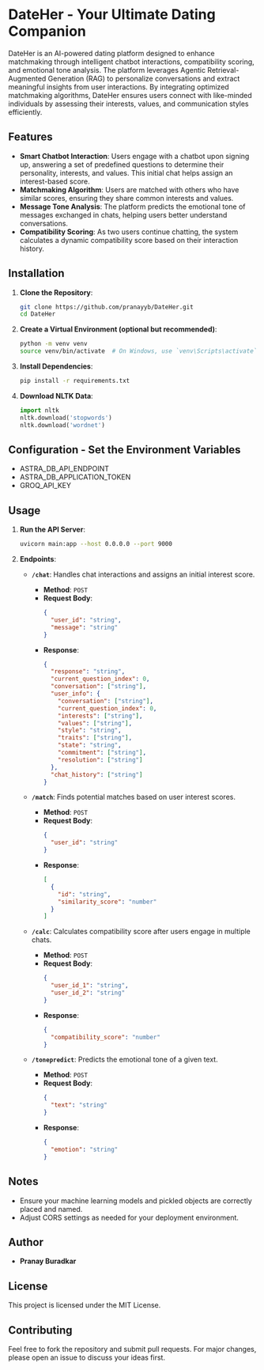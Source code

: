 # DateHer - Your Ultimate Dating Companion

DateHer is an AI-powered dating platform designed to enhance matchmaking through intelligent chatbot interactions, compatibility scoring, and emotional tone analysis. The platform leverages Agentic Retrieval-Augmented Generation (RAG) to personalize conversations and extract meaningful insights from user interactions. By integrating optimized matchmaking algorithms, DateHer ensures users connect with like-minded individuals by assessing their interests, values, and communication styles efficiently.

## Features

- **Smart Chatbot Interaction**: Users engage with a chatbot upon signing up, answering a set of predefined questions to determine their personality, interests, and values. This initial chat helps assign an interest-based score.
- **Matchmaking Algorithm**: Users are matched with others who have similar scores, ensuring they share common interests and values.
- **Message Tone Analysis**: The platform predicts the emotional tone of messages exchanged in chats, helping users better understand conversations.
- **Compatibility Scoring**: As two users continue chatting, the system calculates a dynamic compatibility score based on their interaction history.


## Installation

1. **Clone the Repository**:

   ```bash
   git clone https://github.com/pranayyb/DateHer.git
   cd DateHer
   ```

2. **Create a Virtual Environment (optional but recommended)**:

   ```bash
   python -m venv venv
   source venv/bin/activate  # On Windows, use `venv\Scripts\activate`
   ```

3. **Install Dependencies**:

   ```bash
   pip install -r requirements.txt
   ```

4. **Download NLTK Data**:
   ```python
   import nltk
   nltk.download('stopwords')
   nltk.download('wordnet')
   ```

## Configuration - Set the Environment Variables

- ASTRA_DB_API_ENDPOINT
- ASTRA_DB_APPLICATION_TOKEN
- GROQ_API_KEY

## Usage

1. **Run the API Server**:

   ```bash
   uvicorn main:app --host 0.0.0.0 --port 9000
   ```

2. **Endpoints**:

   - **`/chat`**: Handles chat interactions and assigns an initial interest score.

     - **Method**: `POST`
     - **Request Body**:
       ```json
       {
         "user_id": "string",
         "message": "string"
       }
       ```
     - **Response**:
       ```json
       {
         "response": "string",
         "current_question_index": 0,
         "conversation": ["string"],
         "user_info": {
           "conversation": ["string"],
           "current_question_index": 0,
           "interests": ["string"],
           "values": ["string"],
           "style": "string",
           "traits": ["string"],
           "state": "string",
           "commitment": ["string"],
           "resolution": ["string"]
         },
         "chat_history": ["string"]
       }
       ```

   - **`/match`**: Finds potential matches based on user interest scores.

     - **Method**: `POST`
     - **Request Body**:
       ```json
       {
         "user_id": "string"
       }
       ```
     - **Response**:
       ```json
       [
         {
           "id": "string",
           "similarity_score": "number"
         }
       ]
       ```

   - **`/calc`**: Calculates compatibility score after users engage in multiple chats.

     - **Method**: `POST`
     - **Request Body**:
       ```json
       {
         "user_id_1": "string",
         "user_id_2": "string"
       }
       ```
     - **Response**:
       ```json
       {
         "compatibility_score": "number"
       }
       ```

   - **`/tonepredict`**: Predicts the emotional tone of a given text.
     - **Method**: `POST`
     - **Request Body**:
       ```json
       {
         "text": "string"
       }
       ```
     - **Response**:
       ```json
       {
         "emotion": "string"
       }
       ```

## Notes

- Ensure your machine learning models and pickled objects are correctly placed and named.
- Adjust CORS settings as needed for your deployment environment.

## Author

- **Pranay Buradkar**

## License

This project is licensed under the MIT License.

## Contributing

Feel free to fork the repository and submit pull requests. For major changes, please open an issue to discuss your ideas first.

